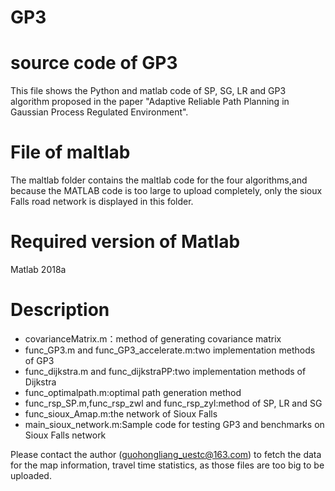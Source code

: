 # GP3
# source code of GP3
This file shows the Python and matlab code of SP, SG, LR and GP3 algorithm proposed in the paper "Adaptive Reliable Path Planning in Gaussian Process Regulated Environment".
# File of maltlab
The maltlab folder contains the maltlab code for the four algorithms,and because the MATLAB code is too large to upload completely, only the sioux Falls road network is displayed in this folder.
# Required version of Matlab
Matlab 2018a
# Description
 - covarianceMatrix.m：method of generating covariance matrix
 - func_GP3.m and func_GP3_accelerate.m:two implementation methods of GP3
 - func_dijkstra.m and func_dijkstraPP:two implementation methods of Dijkstra
 - func_optimalpath.m:optimal path generation method
 - func_rsp_SP.m,func_rsp_zwl and func_rsp_zyl:method of SP, LR and SG
 - func_sioux_Amap.m:the network of Sioux Falls
 - main_sioux_network.m:Sample code for testing GP3 and benchmarks on Sioux Falls network

Please contact the author (guohongliang_uestc@163.com) to fetch the data for the map information, travel time statistics, as those files are too big to be uploaded.

